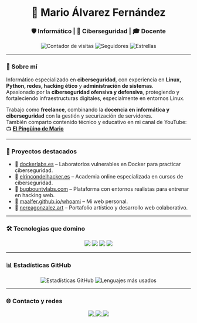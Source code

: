<h1 align="center">🐧 Mario Álvarez Fernández</h1>
<h3 align="center">🛡️ Informático | 🥷 Ciberseguridad | 🎓 Docente</h3>

<p align="center">
  <img src="https://komarev.com/ghpvc/?username=Maalfer&label=Visitas+al+perfil&color=f0db4f&style=flat-square" alt="Contador de visitas"/>
  <img src="https://img.shields.io/github/followers/Maalfer?label=Seguidores&style=flat-square&color=f0db4f" alt="Seguidores"/>
  <img src="https://img.shields.io/github/stars/Maalfer?label=Estrellas&style=flat-square&color=f0db4f" alt="Estrellas"/>
</p>

---

### 🧠 Sobre mí

Informático especializado en **ciberseguridad**, con experiencia en **Linux, Python, redes, hacking ético** y **administración de sistemas**.  
Apasionado por la **ciberseguridad ofensiva y defensiva**, protegiendo y fortaleciendo infraestructuras digitales, especialmente en entornos Linux.

Trabajo como **freelance**, combinando la **docencia en informática y ciberseguridad** con la gestión y securización de servidores.  
También comparto contenido técnico y educativo en mi canal de YouTube:  
📺 [**El Pingüino de Mario**](https://www.youtube.com/@elpinguinodemario)

---

### 🔧 Proyectos destacados

- 🔹 [dockerlabs.es](https://dockerlabs.es) – Laboratorios vulnerables en Docker para practicar ciberseguridad.  
- 🔹 [elrincondelhacker.es](https://elrincondelhacker.es) – Academia online especializada en cursos de ciberseguridad.  
- 🔹 [bugbountylabs.com](https://bugbountylabs.com) – Plataforma con entornos realistas para entrenar en hacking web.  
- 🔹 [maalfer.github.io/whoami](https://maalfer.github.io/whoami) – Mi web personal.  
- 🔹 [nereagonzalez.art](https://nereagonzalez.art) – Portafolio artístico y desarrollo web colaborativo.

---

### 🛠️ Tecnologías que domino

<p align="center">
  <img src="https://skillicons.dev/icons?i=python,java,js,docker,linux,wordpress,bash,github,git,vscode,mysql,cloudflare,kali" />
  <img src="https://img.shields.io/badge/Redes-0d1117?style=for-the-badge&logo=cloudflare&logoColor=f0db4f" />
  <img src="https://img.shields.io/badge/Bases%20de%20Datos-0d1117?style=for-the-badge&logo=mysql&logoColor=f0db4f" />
  <img src="https://img.shields.io/badge/Hacking-0d1117?style=for-the-badge&logo=metasploit&logoColor=f0db4f" />
</p>

---

### 📊 Estadísticas GitHub

<p align="center">
  <img src="https://github-readme-stats.vercel.app/api?username=Maalfer&show_icons=true&theme=dark&icon_color=f0db4f&title_color=f0db4f&text_color=ffffff&border_radius=10" alt="Estadísticas GitHub"/>
  <img src="https://github-readme-stats.vercel.app/api/top-langs/?username=Maalfer&layout=compact&theme=dark&title_color=f0db4f&text_color=ffffff" alt="Lenguajes más usados"/>
</p>

---

### 🌐 Contacto y redes

<p align="center">
  <a href="https://github.com/Maalfer">
    <img src="https://img.shields.io/badge/GitHub-0d1117?style=for-the-badge&logo=github&logoColor=f0db4f"/>
  </a>
  <a href="https://www.linkedin.com/in/maalfer1/">
    <img src="https://img.shields.io/badge/LinkedIn-0d1117?style=for-the-badge&logo=linkedin&logoColor=f0db4f"/>
  </a>
  <a href="https://www.instagram.com/elpinguinodemario/">
    <img src="https://img.shields.io/badge/Instagram-0d1117?style=for-the-badge&logo=instagram&logoColor=f0db4f"/>
  </a>
</p>
